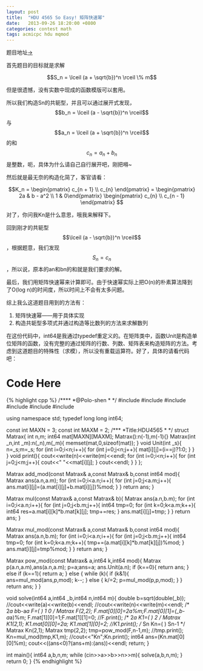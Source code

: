 ```yaml
---
layout: post
title:  "HDU 4565 So Easy! 矩阵快速幂"
date:   2013-09-26 18:20:00 +0800
categories: contest math
tags: acmicpc hdu mqmod
---
```

题目地址[->](http://acm.hdu.edu.cn/showproblem.php?pid=4565)

首先题目的目标就是求解

$$S_n = \lceil (a + \sqrt{b})^n \rceil \% m$$

但是很遗憾，没有实数中现成的函数模版可以套用。

所以我们构造Sn的共轭型，并且可以通过展开式发现，
$$b_n = \lceil (a - \sqrt{b})^n \rceil$$ 与
$$a_n = \lceil (a + \sqrt{b})^n \rceil$$ 的和$$c_n = a_n + b_n$$
是整数，呃，具体为什么请自己自行展开吧，刚把嘚~

然后就是最无奈的构造化简了，客官请看：

$$K_n = \begin{pmatrix} c_{n + 1} \\ c_{n} \end{pmatrix}
= \begin{pmatrix} 2a & b - a^2 \\ 1 & 0\end{pmatrix} \begin{pmatrix} c_{n} \\ c_{n - 1} \end{pmatrix} $$

对了，你问我Kn是什么意思，哦我来解释下。

回到刚才的共轭型 $$\lceil (a - \sqrt{b})^n \rceil$$ ，根据题意，我们发现$$S_n = c_n$$，所以说，原本的an和bn的和就是我们要求的解。

最后，我们用矩阵快速幂来计算即可。由于快速幂实际上把O(n)的朴素算法降到了O(log n)的时间度，所以时间上不会有太多问题。

综上我么这道题目用到的方法有：

1.	矩阵快速幂——用于具体实现
2.	构造共轭型多项式并通过构造等比数列的方法来求解数列

在这份代码中，int64是我通过typedef重定义的。在矩阵类中，函数Unit是构造单位矩阵的函数，没有完整的通过矩阵的行数、列数、矩阵表来构造矩阵的方法。考虑到这道题目的特殊性（求模），所以没有重载运算符。好了，具体的请看代码吧：

# Code Here
{% highlight cpp %}
/****
	*@Polo-shen
	*
	*/
#include <iostream>
#include <string>
#include <cstring>
#include <cstdio>
#include <cmath>
#include <vector>

using namespace std;
typedef long long int64;

const int MAXN = 3;
const int MAXM = 2;
/***
	*Title:HDU4565
	*
	*/
struct Matrax{
	int n,m;
	int64 mat[MAXN][MAXM];
	Matrax():n(-1),m(-1){}
	Matrax(int _n,int _m):n(_n),m(_m){
		memset(mat,0,sizeof(mat));
	}
	void Unit(int _s){
		n=_s;m=_s;
		for (int i=0;i<n;i++){
			for (int j=0;j<n;j++){
				mat[i][j]=(i==j)?1:0;
			}
		}
	}
	void print(){
		cout<<write(n)<<write(m)<<endl;
		for (int i=0;i<n;i++){
			for (int j=0;j<m;j++){
				cout<<" "<<mat[i][j];
			}
			cout<<endl;
		}
	}
};

Matrax add_mod(const Matrax& a,const Matrax& b,const int64 mod){
	Matrax ans(a.n,a.m);
	for (int i=0;i<a.n;i++){
		for (int j=0;j<a.m;j++){
			ans.mat[i][j]=(a.mat[i][j]+b.mat[i][j])%mod;
		}
	}
	return ans;
}

Matrax mul(const Matrax& a,const Matrax& b){
	Matrax ans(a.n,b.m);
	for (int i=0;i<a.n;i++){
		for (int j=0;j<b.m;j++){
			int64 tmp=0;
			for (int k=0;k<a.m;k++){
				int64 res=a.mat[i][k]*b.mat[k][j];
				tmp+=res;
			}
			ans.mat[i][j]=tmp;
		}
	}
	return ans;
}

Matrax mul_mod(const Matrax& a,const Matrax& b,const int64 mod){
	Matrax ans(a.n,b.m);
	for (int i=0;i<a.n;i++){
		for (int j=0;j<b.m;j++){
			int64 tmp=0;
			for (int k=0;k<a.m;k++){
				tmp+=(a.mat[i][k]*b.mat[k][j])%mod;
			}
			ans.mat[i][j]=tmp%mod;
		}
	}
	return ans;
}

Matrax pow_mod(const Matrax& a,int64 k,int64 mod){
	Matrax p(a.n,a.m),ans(a.n,a.m);
	p=a;ans=a;
	ans.Unit(a.n);
	if (k==0){
		return ans;
	}
	else if (k==1){
		return a;
	}
	else {
		while (k){
			if (k&1){
				ans=mul_mod(ans,p,mod);
				k--;
			}
			else {
				k/=2;
				p=mul_mod(p,p,mod);
			}
		}
		return ans;
	}
}

void solve(int64 a,int64 _b,int64 n,int64 m){
	double b=sqrt(double(_b));
	//cout<<write(a)<<write(b)<<endl;
	//cout<<write(n)<<write(m)<<endl;
	/*
	   2*a  b*b-a*a
	F=(            )
		1      0
	*/
	Matrax F(2,2);
	F.mat[0][0]=2*a%m;F.mat[0][1]=(_b-a*a)%m;
	F.mat[1][0]=1;F.mat[1][1]=0;
	//F.print();
	/*
		2*a
	K1=(   )
		 2
	*/
	Matrax K1(2,1);
	K1.mat[0][0]=2*a;
	K1.mat[1][0]=2;
	//K1.print();
	/*
		 Sn
	Kn=(    )
		Sn-1
	*/
	Matrax Kn(2,1);
	Matrax tmp(2,2);
	tmp=pow_mod(F,n-1,m);
	//tmp.print();
	Kn=mul_mod(tmp,K1,m);
	//cout<<"Kn";Kn.print();
	int64 ans=(Kn.mat[0][0]%m);
	cout<<((ans<0)?(ans+m):(ans))<<endl;
	return;
}

int main(){
	int64 a,b,n,m;
	while (cin>>a>>b>>n>>m){
		solve(a,b,n,m);
	}
    return 0;
}
{% endhighlight %}
